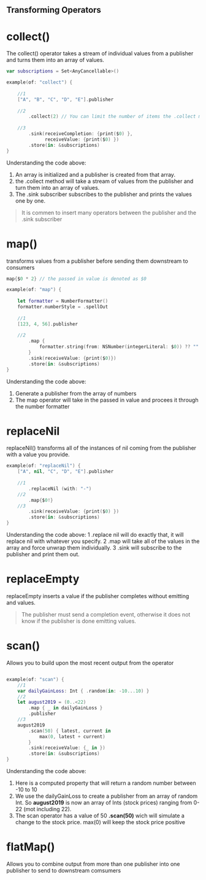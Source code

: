 ## Transforming Operators

# collect()
The collect() operator takes a stream of individual values from a publisher and turns them into an array of values.

``` swift
var subscriptions = Set<AnyCancellable>()

example(of: "collect") {
    
    //1 
    ["A", "B", "C", "D", "E"].publisher
    
    //2
        .collect(2) // You can limit the number of items the .collect method will collect. Here it specifies two.
        
    //3 
        .sink(receiveCompletion: {print($0) },
              receiveValue: {print($0) })
        .store(in: &subscriptions)
}
```

Understanding the code above:
 
 1. An array is initialized and a publisher is created from that array.
 2. the .collect method will take a stream of values from the publisher and turn them into an array of values.
 3. The .sink subscriber subscribes to the publisher and prints the values one by one.
 
 > It is commen to insert many operators between the publisher and the .sink subscriber

# map()
transforms values from a publisher before sending them downstream to consumers

``` swift
map{$0 * 2} // the passed in value is denoted as $0

```

``` swift 
example(of: "map") {
    
    let formatter = NumberFormatter()
    formatter.numberStyle = .spellOut
    
    //1
    [123, 4, 56].publisher
    
    //2
        .map {
            formatter.string(from: NSNumber(integerLiteral: $0)) ?? ""
        }
        .sink(receiveValue: {print($0)})
        .store(in: &subscriptions)
}
```

Understanding the code above:
1. Generate a publisher from the array of numbers
2. The map operator will take in the passed in value and procees it through the number formatter


# replaceNil
replaceNil() transforms all of the instances of nil coming from the publisher with a value you provide.

``` swift
example(of: "replaceNil") {
    ["A", nil, "C", "D", "E"].publisher
    
    //1
        .replaceNil (with: "-")
    //2
        .map{$0!}
    //3
        .sink(receiveValue: {print($0) })
        .store(in: &subscriptions)
}
```
Understanding the code above:
1 .replace nil will do exactly that, it will replace nil with whatever you specify.
2 .map will take all of the values in the array and force unwrap them individually.
3 .sink will subscribe to the publisher and print them out. 

# replaceEmpty
replaceEmpty inserts a value if the publisher completes without emitting and values.
> The publisher must send a completion event, otherwise it does not know if the publisher is done emitting values.


# scan() 
Allows you to build upon the most recent output from the operator

``` swift

example(of: "scan") {
    //1
    var dailyGainLoss: Int { .random(in: -10...10) }
    //2
    let august2019 = (0..<22)
        .map { _ in dailyGainLoss }
        .publisher
    //3
    august2019
        .scan(50) { latest, current in
            max(0, latest + current)
        }
        .sink(receiveValue: {_ in })
        .store(in: &subscriptions)
}
```

Understanding the code above:
1. Here is a computed property that will return a random number between -10 to 10
2. We use the dailyGainLoss to create a publisher from an array of random Int. So **august2019** is now an array of Ints (stock prices) ranging from 0-22 (mot including 22).
3. The scan operator has a value of 50 **.scan(50)** wich will simulate a change to the stock price. max(0) will keep the stock price positive


# flatMap()
Allows you to combine output from more than one publisher into one publisher to send to downstream comsumers





